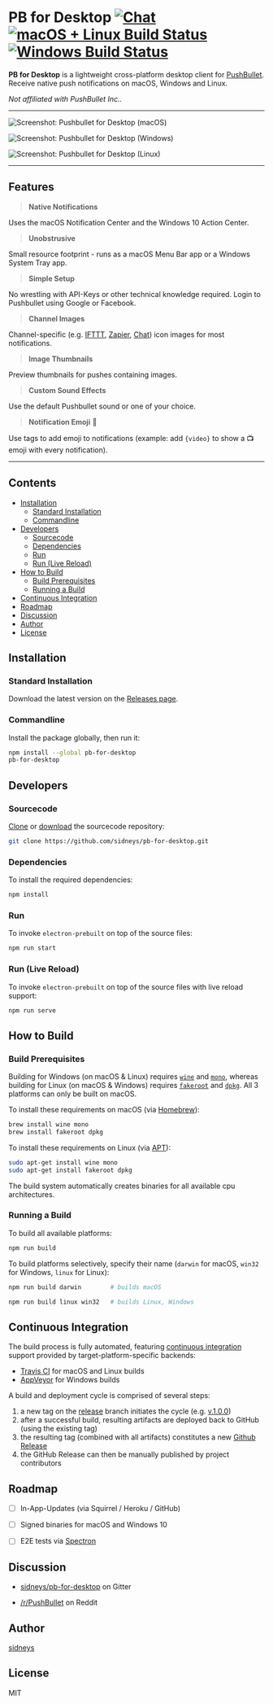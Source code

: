 # PB for Desktop [![Chat](https://badges.gitter.im/sidneys/pb-for-desktop.svg)](https://gitter.im/sidneys/pb-for-desktop)[![macOS + Linux Build Status](http://img.shields.io/travis/sidneys/pb-for-desktop.svg?style=flat)](http://travis-ci.org/sidneys/pb-for-desktop)[![Windows Build Status](https://ci.appveyor.com/api/projects/status/d69sb6iav7tnrldq?svg=true)](https://ci.appveyor.com/project/sidneys/pb-for-desktop)

**PB for Desktop** is a lightweight cross-platform desktop client for [PushBullet](https://pushbullet.com/).
Receive native push notifications on macOS, Windows and Linux.

*Not affiliated with PushBullet Inc..*

------
![Screenshot: Pushbullet for Desktop (macOS)](screenshot-macos.png)

![Screenshot: Pushbullet for Desktop (Windows)](screenshot-windows.png)

![Screenshot: Pushbullet for Desktop (Linux)](screenshot-linux.png)

------

## Features


>
> **Native Notifications**
>

Uses the macOS Notification Center and the Windows 10 Action Center.

>
> **Unobstrusive**
>

Small resource footprint - runs as a macOS Menu Bar app or a Windows System Tray app.

>
> **Simple Setup**
>

No wrestling with API-Keys or other technical knowledge required.
Login to Pushbullet using Google or Facebook.

>
> **Channel Images**
>

Channel-specific  (e.g. [IFTTT](https://ifttt.com/), [Zapier](https://zapier.com/), [Chat](http://lifehacker.com/huge-pushbullet-update-adds-instant-messaging-chat-hea-1714870644)) icon images for most notifications.

>
> **Image Thumbnails**
>

Preview thumbnails for pushes containing images.

>
> **Custom Sound Effects**
>

Use the default Pushbullet sound or one of your choice.

>
> **Notification Emoji** 👾
>

Use tags to add emoji to notifications (example: add  `{video}` to show a 📺 emoji with every notification).

------

## Contents

- [Installation](#installation)
  - [Standard Installation](#standard-installation)
  - [Commandline](#commandline)
- [Developers](#developers)
  + [Sourcecode](#sourcecode)
  + [Dependencies](#dependencies)
  + [Run](#run)
  + [Run (Live Reload)](#run-live-reload)
- [How to Build](#how-to-build)
  + [Build Prerequisites](#build-prerequisites)
  + [Running a Build](#running-a-build)
- [Continuous Integration](#continuous-integration)
- [Roadmap](#roadmap)
- [Discussion](#discussion)
- [Author](#author)
- [License](#license)

## <a name="installation"/></a>Installation

### <a name="standard-installation"/></a>Standard Installation

Download the latest version on the [Releases page](https://github.com/sidneys/pb-for-desktop/releases).

### <a name="commandline"/></a>Commandline

Install the package globally, then run it:

```bash
npm install --global pb-for-desktop
pb-for-desktop
```



## <a name="developers"/></a>Developers

### <a name="sourcecode"/></a>Sourcecode

[Clone](github-mac://openRepo/https://github.com/sidneys/pb-for-desktop) or [download](https://github.com/sidneys/pb-for-desktop/archive/master.zip) the sourcecode repository:

```bash
git clone https://github.com/sidneys/pb-for-desktop.git
```

### <a name="dependencies"/></a>Dependencies

To install the required dependencies:

```bash
npm install
```

### <a name="run"/></a>Run

To invoke `electron-prebuilt` on top of the source files:

```bash
npm run start
```

### <a name="run-live-reload"/></a>Run (Live Reload)

To invoke `electron-prebuilt` on top of the source files with live reload support:

```bash
npm run serve
```



## <a name="how-to-build"/></a>How to Build

### <a name="build-prerequisites"/></a>Build Prerequisites

Building for Windows (on macOS & Linux) requires  [`wine`](https://winehq.org) and [`mono`](https://nsis.sourceforge.net/Docs/Chapter3.htm), whereas building for Linux (on macOS & Windows) requires  [`fakeroot`](https://wiki.debian.org/FakeRoot) and [`dpkg`](https://wiki.ubuntuusers.de/dpkg/). All 3 platforms can only be built on macOS. 

To install these requirements on macOS (via [Homebrew](https://brew.sh)):

```bash
brew install wine mono
brew install fakeroot dpkg
```

To install these requirements on Linux (via [APT](https://en.wikipedia.org/wiki/Advanced_Packaging_Tool)):

```bash
sudo apt-get install wine mono
sudo apt-get install fakeroot dpkg
```

The build system automatically creates binaries for all available cpu architectures.

### <a name="running-a-build"/></a>Running a Build

To build all available platforms:

```bash
npm run build		
```

To build platforms selectively, specify their name (`darwin` for macOS,  `win32` for Windows, `linux` for Linux):

```bash
npm run build darwin		# builds macOS
```

```bash
npm run build linux win32	# builds Linux, Windows
```

## <a name="continuous-integration"/></a>Continuous Integration

The build process is fully automated, featuring [continuous integration](https://en.wikipedia.org/wiki/Continuous_integration) support provided by target-platform-specific backends:
- [Travis CI](http://travis-ci.org/sidneys/pb-for-desktop) for macOS and Linux builds
- [AppVeyor](https://ci.appveyor.com/project/sidneys/pushbullet-desktop) for Windows builds

A build and deployment cycle is comprised of several steps:

1. a new tag on the [release](https://github.com/sidneys/pb-for-desktop/commits/release) branch initiates the cycle (e.g. [v.1.0.0](https://github.com/sidneys/pb-for-desktop/releases/tag/v2.0.0))
2. after a successful build, resulting artifacts are deployed back to GitHub (using the existing tag)
3. the resulting tag (combined with all artifacts) constitutes a new [Github Release](https://github.com/sidneys/pb-for-desktop/releases)
4. the GitHub Release can then be manually published by project contributors

## <a name="roadmap"/></a>Roadmap

- [ ] In-App-Updates (via Squirrel / Heroku /  GitHub)
- [ ] Signed binaries for macOS and Windows 10
- [ ] E2E tests via [Spectron](https://github.com/electron/spectron)


## <a name="discussion"/></a>Discussion

- [sidneys/pb-for-desktop](https://gitter.im/sidneys/pb-for-desktop) on Gitter


- [/r/PushBullet](https://www.reddit.com/r/PushBullet/comments/50ewjd/i_just_released_pb_for_desktop_an_opensource/) on Reddit


## <a name="author"/></a>Author

[sidneys](http://sidneys.github.io)

## <a name="license"/></a>License

MIT
